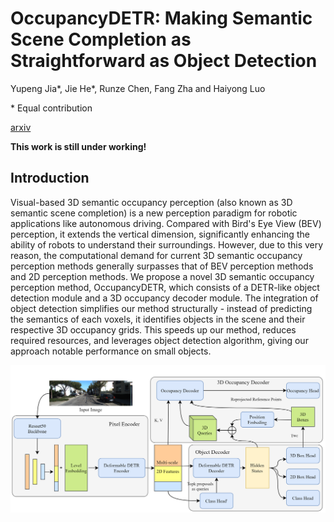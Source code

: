 # OccupancyDETR: Making Semantic Scene Completion as Straightforward as Object Detection

Yupeng Jia*, Jie He*, Runze Chen, Fang Zha and Haiyong Luo

\* Equal contribution

[arxiv](https://arxiv.org/abs/2309.08504)

**This work is still under working!**

## Introduction

Visual-based 3D semantic occupancy perception (also known as 3D semantic scene completion) is a new perception paradigm for robotic applications like autonomous driving. Compared with Bird's Eye View (BEV) perception, it extends the vertical dimension, significantly enhancing the ability of robots to understand their surroundings. However, due to this very reason, the computational demand for current 3D semantic occupancy perception methods generally surpasses that of BEV perception methods and 2D perception methods. We propose a novel 3D semantic occupancy perception method, OccupancyDETR, which consists of a DETR-like object detection module and a 3D occupancy decoder module. The integration of object detection simplifies our method structurally - instead of predicting the semantics of each voxels, it identifies objects in the scene and their respective 3D occupancy grids. This speeds up our method, reduces required resources, and leverages object detection algorithm, giving our approach notable performance on small objects.

![overview](misc/overview.png)
